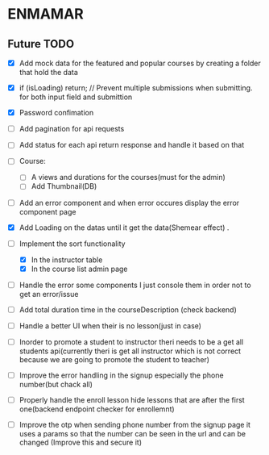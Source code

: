 # ENMAMAR

## Future TODO

- [x] Add mock data for the featured and popular courses by creating a folder that hold the data

- [x] if (isLoading) return; // Prevent multiple submissions when submitting. for both input field and submittion
- [x] Password confimation
- [ ] Add pagination for api requests
- [ ] Add status for each api return response and handle it based on that
- [ ] Course:
  - [ ] A views and durations for the courses(must for the admin)
  - [ ] Add Thumbnail(DB)
- [ ] Add an error component and when error occures display the error component page
- [x] Add Loading on the datas until it get the data(Shemear effect) .
- [ ] Implement the sort functionality
  - [x] In the instructor table
  - [x] In the course list admin page
- [ ] Handle the error some components I just console them in order not to get an error/issue
- [ ] Add total duration time in the courseDescription (check backend)
- [ ] Handle a better UI when their is no lesson(just in case)

- [ ] Inorder to promote a student to instructor theri needs to be a get all students api(currently theri is get all instructor which is not correct because we are going to promote the student to teacher)
- [ ] Improve the error handling in the signup especially the phone number(but chack all)
- [ ] Properly handle the enroll lesson hide lessons that are after the first one(backend endpoint checker for enrollemnt)
- [ ] Improve the otp when sending phone number from the signup page it uses a params so that the number can be seen in the url and can be changed (Improve this and secure it)